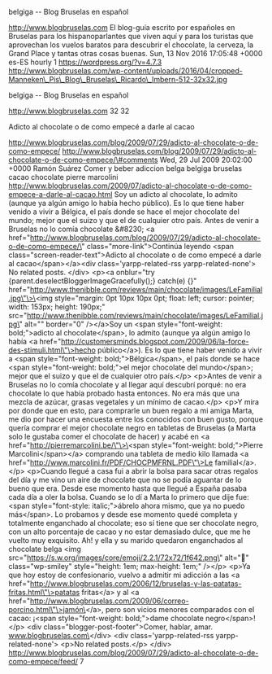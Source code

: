 belgiga -- Blog Bruselas en español

http://www.blogbruselas.com El blog-guía escrito por españoles en
Bruselas para los hispanoparlantes que viven aquí y para los turistas
que aprovechan los vuelos baratos para descubrir el chocolate, la
cerveza, la Grand Place y tantas otras cosas buenas. Sun, 13 Nov 2016
17:05:48 +0000 es-ES hourly 1 https://wordpress.org/?v=4.7.3
http://www.blogbruselas.com/wp-content/uploads/2016/04/cropped-Manneken\_Pis\_Blog\_Bruselas\_Ricardo\_Imbern-512-32x32.jpg

belgiga -- Blog Bruselas en español

http://www.blogbruselas.com 32 32

Adicto al chocolate o de como empecé a darle al cacao

http://www.blogbruselas.com/blog/2009/07/29/adicto-al-chocolate-o-de-como-empece/
http://www.blogbruselas.com/blog/2009/07/29/adicto-al-chocolate-o-de-como-empece/\#comments
Wed, 29 Jul 2009 20:02:00 +0000 Ramón Suárez Comer y beber adiccion
belga belgiga bruselas cacao chocolate pierre marcolini
http://www.blogbruselas.com/2009/07/adicto-al-chocolate-o-de-como-empece-a-darle-al-cacao.html
Soy un adicto al chocolate, lo admito (aunque ya algún amigo lo había
hecho público). Es lo que tiene haber venido a vivir a Bélgica, el país
donde se hace el mejor chocolate del mundo; mejor que el suizo y que el
de cualquier otro país. Antes de venir a Bruselas no lo comía chocolate
&\#8230; \<a
href=\"http://www.blogbruselas.com/blog/2009/07/29/adicto-al-chocolate-o-de-como-empece/\"
class=\"more-link\"\>Continúa leyendo \<span
class=\"screen-reader-text\"\>Adicto al chocolate o de como empecé a
darle al cacao\</span\>\</a\>\<div class=\'yarpp-related-rss
yarpp-related-none\'\> No related posts. \</div\> \<p\>\<a onblur=\"try
{parent.deselectBloggerImageGracefully();} catch(e) {}\"
href=\"http://www.thenibble.com/reviews/main/chocolate/images/LeFamilial.jpg\"\>\<img
style=\"margin: 0pt 10px 10px 0pt; float: left; cursor: pointer; width:
153px; height: 190px;\"
src=\"http://www.thenibble.com/reviews/main/chocolate/images/LeFamilial.jpg\"
alt=\"\" border=\"0\" /\>\</a\>Soy un \<span style=\"font-weight:
bold;\"\>adicto al chocolate\</span\>, lo admito (aunque ya algún amigo
lo había \<a
href=\"http://customersminds.blogspot.com/2009/06/la-force-des-stimuli.html\"\>hecho
público\</a\>). Es lo que tiene haber venido a vivir a \<span
style=\"font-weight: bold;\"\>Bélgica\</span\>, el país donde se hace
\<span style=\"font-weight: bold;\"\>el mejor chocolate del
mundo\</span\>; mejor que el suizo y que el de cualquier otro
país.\</p\> \<p\>Antes de venir a Bruselas no lo comía chocolate y al
llegar aquí descubrí porqué: no era chocolate lo que había probado hasta
entonces. No era más que una mezcla de azúcar, grasas vegetales y un
mínimo de cacao.\</p\> \<p\>Y mira por donde que en esto, para comprarle
un buen regalo a mi amiga Marta, me dio por hacer una encuesta entre los
conocidos con buen gusto, porque quería comprar el mejor chocolate negro
en tabletas de Bruselas (a Marta solo le gustaba comer el chocolate de
hacer) y acabé en \<a href=\"http://pierremarcolini.be/\"\>\<span
style=\"font-weight: bold;\"\>Pierre Marcolini\</span\>\</a\> comprando
una tableta de medio kilo llamada \<a
href=\"http://www.marcolini.fr/PDF/CHOCPMFRNL.PDF\"\>Le
familial\</a\>.\</p\> \<p\>Cuando llegué a casa fui a abrir la bolsa
para sacar otras regalos del día y me vino un aire de chocolate que no
se podía aguantar de lo bueno que era. Desde ese momento hasta que
llegué a España pasaba cada día a oler la bolsa. Cuando se lo dí a Marta
lo primero que dije fue: \<span style=\"font-style: italic;\"\>ábrelo
ahora mismo, que ya no puedo más\</span\>. Lo probamos y desde ese
momento quedé completa y totalmente enganchado al chocolate; eso sí
tiene que ser chocolate negro, con un alto porcentaje de cacao y no
estar demasiado dulce, que me he vuelto muy exquisito. Ah! y ella y su
marido quedaron enganchados al chocolate belga \<img
src=\"https://s.w.org/images/core/emoji/2.2.1/72x72/1f642.png\"
alt=\"🙂\" class=\"wp-smiley\" style=\"height: 1em; max-height: 1em;\"
/\>\</p\> \<p\>Ya que hoy estoy de confesionario, vuelvo a admitir mi
adicción a las \<a
href=\"http://www.blogbruselas.com/2006/12/bruselas-y-las-patatas-fritas.html\"\>patatas
fritas\</a\> y al \<a
href=\"http://www.blogbruselas.com/2009/06/correo-porcino.html\"\>jamón\</a\>,
pero son vicios menores comparados con el cacao: ¡\<span
style=\"font-weight: bold;\"\>dame chocolate negro\</span\>!\</p\> \<div
class=\"blogger-post-footer\"\>Comer, hablar, amar.
www.blogbruselas.com\</div\> \<div class=\'yarpp-related-rss
yarpp-related-none\'\> \<p\>No related posts.\</p\> \</div\>
http://www.blogbruselas.com/blog/2009/07/29/adicto-al-chocolate-o-de-como-empece/feed/
7
